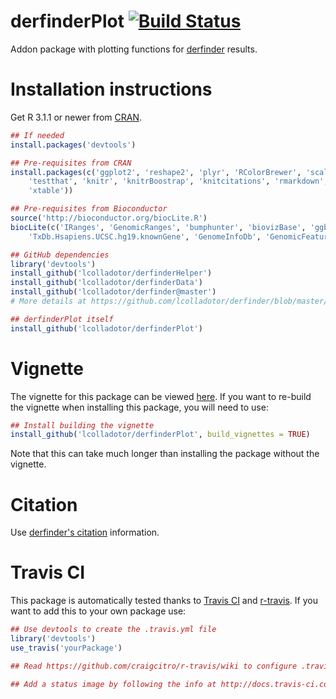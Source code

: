 derfinderPlot [![Build Status](https://travis-ci.org/lcolladotor/derfinderPlot.png?branch=master)](https://travis-ci.org/lcolladotor/derfinderPlot)
=============

Addon package with plotting functions for
[derfinder](https://github.com/lcolladotor/derfinder) results.

# Installation instructions

Get R 3.1.1 or newer from [CRAN](http://cran.r-project.org/).

```R
## If needed
install.packages('devtools')

## Pre-requisites from CRAN
install.packages(c('ggplot2', 'reshape2', 'plyr', 'RColorBrewer', 'scales', 
    'testthat', 'knitr', 'knitrBoostrap', 'knitcitations', 'rmarkdown', 
    'xtable'))

## Pre-requisites from Bioconductor
source('http://bioconductor.org/biocLite.R')
biocLite(c('IRanges', 'GenomicRanges', 'bumphunter', 'biovizBase', 'ggbio',
    'TxDb.Hsapiens.UCSC.hg19.knownGene', 'GenomeInfoDb', 'GenomicFeatures'))

## GitHub dependencies
library('devtools')
install_github('lcolladotor/derfinderHelper')
install_github('lcolladotor/derfinderData')
install_github('lcolladotor/derfinder@master')
# More details at https://github.com/lcolladotor/derfinder/blob/master/README.md

## derfinderPlot itself
install_github('lcolladotor/derfinderPlot')
```

# Vignette

The vignette for this package can be viewed [here](http://lcolladotor.github.io/derfinderPlot/). If you want to re-build the vignette when installing this package, you will need to use:

```R
## Install building the vignette
install_github('lcolladotor/derfinderPlot', build_vignettes = TRUE)
```

Note that this can take much longer than installing the package without the vignette.

# Citation

Use [derfinder's citation](https://github.com/lcolladotor/derfinder#citation) information.


# Travis CI

This package is automatically tested thanks to [Travis CI](travis-ci.org) and [r-travis](https://github.com/craigcitro/r-travis). If you want to add this to your own package use:

```R
## Use devtools to create the .travis.yml file
library('devtools')
use_travis('yourPackage')

## Read https://github.com/craigcitro/r-travis/wiki to configure .travis.yml appropriately

## Add a status image by following the info at http://docs.travis-ci.com/user/status-images/
```
